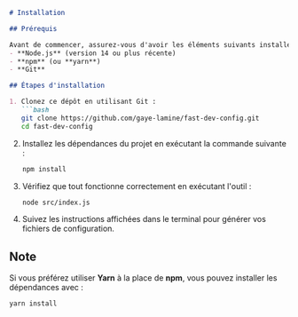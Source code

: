 
```markdown
# Installation

## Prérequis

Avant de commencer, assurez-vous d'avoir les éléments suivants installés sur votre machine :
- **Node.js** (version 14 ou plus récente)
- **npm** (ou **yarn**)
- **Git**

## Étapes d'installation

1. Clonez ce dépôt en utilisant Git :
   ```bash
   git clone https://github.com/gaye-lamine/fast-dev-config.git
   cd fast-dev-config
   ```

2. Installez les dépendances du projet en exécutant la commande suivante :
   ```bash
   npm install
   ```

3. Vérifiez que tout fonctionne correctement en exécutant l'outil :
   ```bash
   node src/index.js
   ```

4. Suivez les instructions affichées dans le terminal pour générer vos fichiers de configuration.

## Note

Si vous préférez utiliser **Yarn** à la place de **npm**, vous pouvez installer les dépendances avec :
   ```bash
   yarn install
   